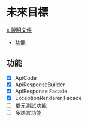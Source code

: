 # 未來目標

[&laquo; 說明文件](./documents.md)

* [功能](#功能)

## 功能

* [x] ApiCode
* [x] ApiResponseBuilder
* [x] ApiResponse Facade
* [x] ExceptionRenderer Facade
* [ ] 單元測試功能
* [ ] 多語言功能